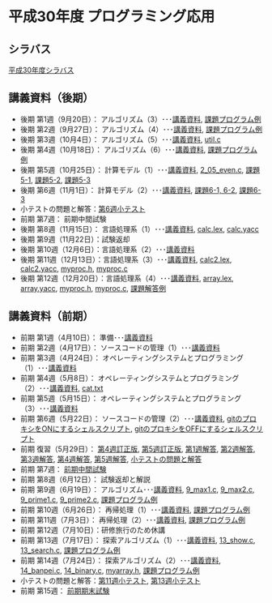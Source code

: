 # 平成30年度 プログラミング応用

## シラバス
[平成30年度シラバス](https://github.com/nit-ibaraki-ouyou/lecture/raw/master/src/SyllabusPDF_ap.pdf)

## 講義資料（後期）
* 後期 第1週（9月20日）： アルゴリズム（3）･･･[講義資料](https://github.com/nit-ibaraki-ouyou/lecture/raw/master/src/ouyou2-01.pdf), [課題プログラム例](https://github.com/nit-ibaraki-ouyou/lecture/raw/master/src/ouyou2-01-ans.c)
* 後期 第2週（9月27日）： アルゴリズム（4）･･･[講義資料](https://github.com/nit-ibaraki-ouyou/lecture/raw/master/src/ouyou2-02.pdf), [課題プログラム例](https://github.com/nit-ibaraki-ouyou/lecture/raw/master/src/ouyou2-02-ans.c)
* 後期 第3週（10月4日）： アルゴリズム（5）･･･[講義資料](https://github.com/nit-ibaraki-ouyou/lecture/raw/master/src/ouyou2-03.pdf), [util.c](https://github.com/nit-ibaraki-ouyou/lecture/raw/master/src/util.c)
* 後期 第4週（10月18日）： アルゴリズム（6）･･･[講義資料](https://github.com/nit-ibaraki-ouyou/lecture/raw/master/src/ouyou2-04.pdf), [課題プログラム例](https://github.com/nit-ibaraki-ouyou/lecture/raw/master/src/ouyou2-04-ans.c)
* 後期 第5週（10月25日）： 計算モデル（1）･･･[講義資料](https://github.com/nit-ibaraki-ouyou/lecture/raw/master/src/ouyou2-05.pdf), [2_05_even.c](https://github.com/nit-ibaraki-ouyou/lecture/raw/master/src/2_05_even.c), [課題5-1](https://github.com/nit-ibaraki-ouyou/lecture/raw/master/src/ouyou2-05-ans1.c), [課題5-2](https://github.com/nit-ibaraki-ouyou/lecture/raw/master/src/ouyou2-05-ans2.c), [課題5-3](https://github.com/nit-ibaraki-ouyou/lecture/raw/master/src/ouyou2-05-ans3.c)
* 後期 第6週（11月1日）： 計算モデル（2）･･･[講義資料](https://github.com/nit-ibaraki-ouyou/lecture/raw/master/src/ouyou2-06.pdf), [課題6-1, 6-2](https://github.com/nit-ibaraki-ouyou/lecture/raw/master/src/ouyou2-06-ans1.c), [課題6-3](https://github.com/nit-ibaraki-ouyou/lecture/raw/master/src/ouyou2-06-ans2.c)
* 小テストの問題と解答：[第6週小テスト](https://github.com/nit-ibaraki-ouyou/lecture/raw/master/src/ouyou2-06-test.pdf)
* 前期 第7週： 前期中間試験
* 後期 第8週（11月15日）： 言語処理系（1）･･･[講義資料](https://github.com/nit-ibaraki-ouyou/lecture/raw/master/src/ouyou2-08.pdf), [calc.lex](https://github.com/nit-ibaraki-ouyou/lecture/raw/master/src/calc.lex), [calc.yacc](https://github.com/nit-ibaraki-ouyou/lecture/raw/master/src/calc.yacc)
* 後期 第9週（11月22日）：試験返却
* 後期 第10週（12月6日）：言語処理系（2）･･･[講義資料](https://github.com/nit-ibaraki-ouyou/lecture/raw/master/src/ouyou2-10.pdf)
* 後期 第11週（12月13日）：言語処理系（3）･･･[講義資料](https://github.com/nit-ibaraki-ouyou/lecture/raw/master/src/ouyou2-11.pdf), [calc2.lex](https://github.com/nit-ibaraki-ouyou/lecture/raw/master/src/calc2.lex), [calc2.yacc](https://github.com/nit-ibaraki-ouyou/lecture/raw/master/src/calc2.yacc), [myproc.h](https://github.com/nit-ibaraki-ouyou/lecture/raw/master/src/myproc.h), [myproc.c](https://github.com/nit-ibaraki-ouyou/lecture/raw/master/src/myproc.c)
* 後期 第12週（12月20日）：言語処理系（4）･･･[講義資料](https://github.com/nit-ibaraki-ouyou/lecture/raw/master/src/ouyou2-12.pdf), [array.lex](https://github.com/nit-ibaraki-ouyou/lecture/raw/master/src/2_12_tmpl/array.lex), [array.yacc](https://github.com/nit-ibaraki-ouyou/lecture/raw/master/src/2_12_tmpl/array.yacc), [myproc.h](https://github.com/nit-ibaraki-ouyou/lecture/raw/master/src/2_12_tmpl/myproc.h), [myproc.c](https://github.com/nit-ibaraki-ouyou/lecture/raw/master/src/2_12_tmpl/myproc.c), [課題解答例](https://github.com/nit-ibaraki-ouyou/lecture/raw/master/src/2_12_ans.txt)

## 講義資料（前期）
* 前期 第1週（4月10日）： 準備･･･[講義資料](https://github.com/nit-ibaraki-ouyou/lecture/raw/master/src/ouyou1-01.pdf)
* 前期 第2週（4月17日）： ソースコードの管理（1）･･･[講義資料](https://github.com/nit-ibaraki-ouyou/lecture/raw/master/src/ouyou1-02.pdf)
* 前期 第3週（4月24日）： オペレーティングシステムとプログラミング（1）･･･[講義資料](https://github.com/nit-ibaraki-ouyou/lecture/raw/master/src/ouyou1-03.pdf)
* 前期 第4週（5月8日）： オペレーティングシステムとプログラミング（2）･･･[講義資料](https://github.com/nit-ibaraki-ouyou/lecture/raw/master/src/ouyou1-04.pdf), [cat.txt](https://github.com/nit-ibaraki-ouyou/lecture/raw/master/src/cat.txt)
* 前期 第5週（5月15日）： オペレーティングシステムとプログラミング（3）･･･[講義資料](https://github.com/nit-ibaraki-ouyou/lecture/raw/master/src/ouyou1-05.pdf)
* 前期 第6週（5月22日）： ソースコードの管理（2）･･･[講義資料](https://github.com/nit-ibaraki-ouyou/lecture/raw/master/src/ouyou1-06.pdf), 
[gitのプロキシをONにするシェルスクリプト](https://github.com/nit-ibaraki-ouyou/lecture/raw/master/src/gpon.sh), [gitのプロキシをOFFにするシェルスクリプト](https://github.com/nit-ibaraki-ouyou/lecture/raw/master/src/gpoff.sh)
* 前期 復習（5月29日）： [第4週訂正版](https://github.com/nit-ibaraki-ouyou/lecture/raw/master/src/ouyou1-04訂正版.pdf), [第5週訂正版](https://github.com/nit-ibaraki-ouyou/lecture/raw/master/src/ouyou1-05訂正版.pdf), [第1週解答](https://github.com/nit-ibaraki-ouyou/lecture/raw/master/src/ouyou1-01-ans.pdf), [第2週解答](https://github.com/nit-ibaraki-ouyou/lecture/raw/master/src/ouyou1-02-ans.pdf), [第3週解答](https://github.com/nit-ibaraki-ouyou/lecture/raw/master/src/ouyou1-03-ans.pdf), [第4週解答](https://github.com/nit-ibaraki-ouyou/lecture/raw/master/src/ouyou1-04-ans.pdf), [第5週解答](https://github.com/nit-ibaraki-ouyou/lecture/raw/master/src/ouyou1-05-ans.pdf), [小テストの問題と解答](https://github.com/nit-ibaraki-ouyou/lecture/raw/master/src/ouyou1-前期中間-小テスト.pdf)
* 前期 第7週： [前期中間試験](https://github.com/nit-ibaraki-ouyou/lecture/raw/master/src/前期中間試験2018.pdf)
* 前期 第8週（6月12日）： 試験返却と解説
* 前期 第9週（6月19日）： アルゴリズム･･･[講義資料](https://github.com/nit-ibaraki-ouyou/lecture/raw/master/src/ouyou1-09.pdf), [9_max1.c](https://github.com/nit-ibaraki-ouyou/lecture/raw/master/src/9_max1.c), [9_max2.c](https://github.com/nit-ibaraki-ouyou/lecture/raw/master/src/9_max2.c), [9_prime1.c](https://github.com/nit-ibaraki-ouyou/lecture/raw/master/src/9_prime1.c), [9_prime2.c](https://github.com/nit-ibaraki-ouyou/lecture/raw/master/src/9_prime2.c), [課題プログラム例](https://github.com/nit-ibaraki-ouyou/lecture/raw/master/src/ouyou1-09-ans.pdf)
* 前期 第10週（6月26日）： 再帰処理（1）･･･[講義資料](https://github.com/nit-ibaraki-ouyou/lecture/raw/master/src/ouyou1-10.pdf), [課題プログラム例](https://github.com/nit-ibaraki-ouyou/lecture/raw/master/src/ouyou1-10-ans.pdf)
* 前期 第11週（7月3日）： 再帰処理（2）･･･[講義資料](https://github.com/nit-ibaraki-ouyou/lecture/raw/master/src/ouyou1-11.pdf), [課題プログラム例](https://github.com/nit-ibaraki-ouyou/lecture/raw/master/src/ouyou1-11-ans.pdf)
* 前期 第12週（7月10日）：研修旅行のため休講
* 前期 第13週（7月17日）： 探索アルゴリズム（1）･･･[講義資料](https://github.com/nit-ibaraki-ouyou/lecture/raw/master/src/ouyou1-13.pdf), [13_show.c](https://github.com/nit-ibaraki-ouyou/lecture/raw/master/src/13_show.c), [13_search.c](https://github.com/nit-ibaraki-ouyou/lecture/raw/master/src/13_search.c), [課題プログラム例](https://github.com/nit-ibaraki-ouyou/lecture/raw/master/src/ouyou1-13-ans.pdf)
* 前期 第14週（7月24日）： 探索アルゴリズム（2）･･･[講義資料](https://github.com/nit-ibaraki-ouyou/lecture/raw/master/src/ouyou1-14.pdf), [14_banpei.c](https://github.com/nit-ibaraki-ouyou/lecture/raw/master/src/14_banpei.c), [14_binary.c](https://github.com/nit-ibaraki-ouyou/lecture/raw/master/src/14_binary.c), [myarray.h](https://github.com/nit-ibaraki-ouyou/lecture/raw/master/src/myarray.h), [課題プログラム例](https://github.com/nit-ibaraki-ouyou/lecture/raw/master/src/ouyou1-14-ans.pdf)
* 小テストの問題と解答：[第11週小テスト](https://github.com/nit-ibaraki-ouyou/lecture/raw/master/src/ouyou1-11-test.pdf), [第13週小テスト](https://github.com/nit-ibaraki-ouyou/lecture/raw/master/src/ouyou1-13-test.pdf)
* 前期 第15週： [前期期末試験](https://github.com/nit-ibaraki-ouyou/lecture/raw/master/src/前期期末試験2018.pdf)
